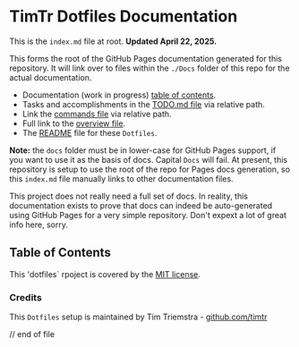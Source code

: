# TimTr Dotfiles Documentation

This is the `index.md` file at root. **Updated April 22, 2025.**

This forms the root of the GitHub Pages documentation generated for this repository. It will link over to files within the `./Docs` folder of this repo for the actual documentation.

* Documentation (work in progress) [table of contents](Docs/index.html).
* Tasks and accomplishments in the [TODO.md file](Docs/todo.html) via relative path.
* Link the [commands file](Docs/commands.html) via relative path.
* Full link to the [overview file](Docs/overview.html).
* The [README](readme.md) file for these `Dotfiles`.


**Note:**  the `docs` folder must be in lower-case for GitHub Pages support, if you want to use it as the basis of docs. Capital `Docs` will fail. At present, this repository is setup to use the root of the repo for Pages docs generation, so this `index.md` file manually links to other documentation files.

This project does not really need a full set of docs. In reality, this documentation exists to prove that docs can indeed be auto-generated using GitHub Pages for a very simple repository. Don't expext a lot of great info here, sorry.


## Table of Contents

This 'dotfiles` rpoject is covered by the [MIT license](license.md).


### Credits

This `Dotfiles` setup is maintained by Tim Triemstra - [github.com/timtr](https://github.com/timtr)


// end of file
